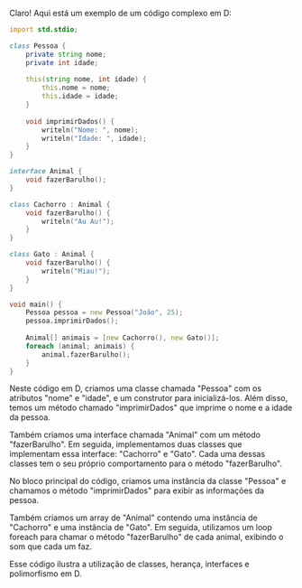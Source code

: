 Claro! Aqui está um exemplo de um código complexo em D:

```d
import std.stdio;

class Pessoa {
    private string nome;
    private int idade;
  
    this(string nome, int idade) {
        this.nome = nome;
        this.idade = idade;
    }
  
    void imprimirDados() {
        writeln("Nome: ", nome);
        writeln("Idade: ", idade);
    }
}

interface Animal {
    void fazerBarulho();
}

class Cachorro : Animal {
    void fazerBarulho() {
        writeln("Au Au!");
    }
}

class Gato : Animal {
    void fazerBarulho() {
        writeln("Miau!");
    }
}

void main() {
    Pessoa pessoa = new Pessoa("João", 25);
    pessoa.imprimirDados();
  
    Animal[] animais = [new Cachorro(), new Gato()];
    foreach (animal; animais) {
        animal.fazerBarulho();
    }
}
```

Neste código em D, criamos uma classe chamada "Pessoa" com os atributos "nome" e "idade", e um construtor para inicializá-los. Além disso, temos um método chamado "imprimirDados" que imprime o nome e a idade da pessoa.

Também criamos uma interface chamada "Animal" com um método "fazerBarulho". Em seguida, implementamos duas classes que implementam essa interface: "Cachorro" e "Gato". Cada uma dessas classes tem o seu próprio comportamento para o método "fazerBarulho".

No bloco principal do código, criamos uma instância da classe "Pessoa" e chamamos o método "imprimirDados" para exibir as informações da pessoa.

Também criamos um array de "Animal" contendo uma instância de "Cachorro" e uma instância de "Gato". Em seguida, utilizamos um loop foreach para chamar o método "fazerBarulho" de cada animal, exibindo o som que cada um faz.

Esse código ilustra a utilização de classes, herança, interfaces e polimorfismo em D.